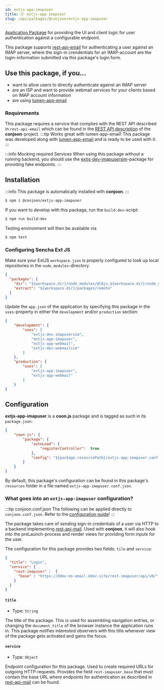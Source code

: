 ```yaml
---
id: extjs-app-imapuser
title: 📦 extjs-app-imapuser
slug: /api/packages/@conjoon/extjs-app-imapuser
---
```

 
[Application Package](/docs/packages/overview#application-packages) for providing the UI and client logic for user authentication against a configurable endpoint. 

This package supports [rest-api-email](/docs/rest-api/rest-api-email) for authenticating
a user against an IMAP server, where the sign-in crendentials for an IMAP-account are the login-information
submitted via this package's login form.

## Use this package, if you... 
 - want to allow users to directly authenticate against an IMAP server
 - are an ISP and want to provide webmail services for your clients based on IMAP account information
 - are using [lumen-app-email](docs/backends/lumen-app-email)

### Requirements
This package requires a service that complies with the REST API described in `rest-api-email` which can be found in the [REST API description](https://github.com/conjoon/rest-api-description) of the **conjoon**-project.
:::tip Works great with lumen-app-email!
This package was developed along with [lumen-app-email](/docs/backends/lumen-app-email) and is ready to be used with it.
:::

:::info Mocking required Services
When using this package without a running backend, you should use the [extjs-dev-imapusersim](extjs-dev-imapusersim)-package for providing fake endpoints.
:::

## Installation

:::info
This package is automatically installed with **conjoon**. 
:::

```bash
$ npm i @conjoon/extjs-app-imapuser
```

If you want to develop with this package, run the `build:dev`-script:
```bash
$ npm run build:dev
```
Testing environment will then be available via

```bash
$ npm test
```

### Configuring Sencha Ext JS
Make sure your ExtJS `workspace.json` is properly configured to look up local repositories in the `node_modules`-directory.

```json title=workspace.json
{
  "packages": {
    "dir": "${workspace.dir}/node_modules/@l8js,${workspace.dir}/node_modules/@conjoon,...",
    "extract": "${workspace.dir}/packages/remote"
  }
}
```

Update the `app.json` of the application by specifying this package in the `uses`-property in
either the `development` and/or `production` section:


```json title=app.json
{
    "development": {
        "uses": [
            "extjs-dev-imapusersim",
            "extjs-app-imapuser",
            "extjs-app-webmail",
            "extjs-dev-webmailsim"
        ]
    },
    "production": {
        "uses": [
            "extjs-app-imapuser",
            "extjs-app-webmail"
        ]
    }
}
```


## Configuration

**extjs-app-imapuser** is a **coon.js** package and is tagged as such in its `package.json`:

```json title=package.json
{
    "coon-js": {
        "package": {
            "autoLoad": {
                "registerController":  true
            },
            "config": "${package.resourcePath}/extjs-app-imapuser.conf.json"
        }
    }
}
```

By default, this package's configuration can be found in this package's `resources` folder in a file named `extjs-app-imapuser.conf.json`.

### What goes into an `extjs-app-imapuser` configuration?

:::tip conjoon.conf.json
The following can be applied directly to `conjoon.conf.json`. Refer to the [configuration guide](/docs/configuration#package-configurations)!
:::

The package takes care of sending sign-in credentials of a user via HTTP to a backend implementing [rest-api-mail](/docs/rest-api/rest-api-email). Used with **conjoon**, it will also hook into the preLaunch-process and render views for providing form inputs for the user.

The configuration for this package provides two fields: `tile` and `service`:

```json 
{
  "title": "Login",
  "service": {
    "rest-imapuser" :  {
      "base" : "https://ddev-ms-email.ddev.site/rest-imapuser/api/v0/"
    }
  }
}
```

#### `title` 
 - Type: `String` 

The title of the package. This is used for assembling navigation entries, or changing the  `document.title` of the browser instance the application runs in. This package notifies interested observers with this title whenever view of the package gets activated and gains the focus.

#### `service` 
 - Type: `Object`

Endpoint configuration for this package. Used to create required URLs for outgoing HTTP-requests. 
Provides the field `rest-imapuser.base` that must contain the base URL where  endpoints for authentication as described in [rest-api-mail](/docs/rest-api/rest-api-email) can be found.